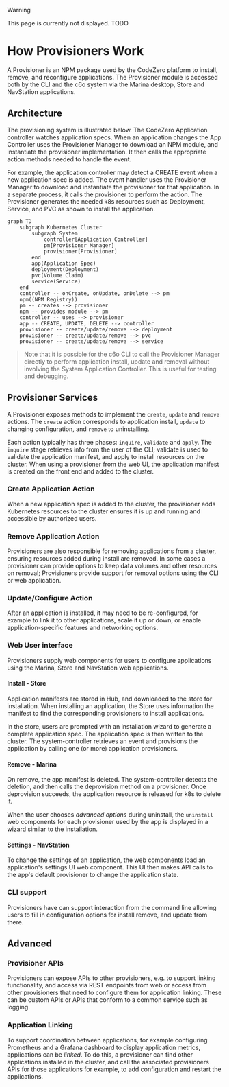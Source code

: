 > [!WARNING]
> This page is currently not displayed. TODO

# How Provisioners Work

A Provisioner is an NPM package used by the CodeZero platform to install, remove, and reconfigure applications. The Provisioner module is accessed both by the  CLI and the c6o system via the Marina desktop, Store and NavStation applications.

## Architecture

The provisioning system is illustrated below. The CodeZero Application controller watches application specs. When an application changes the App Controller uses the Provisioner Manager to download an NPM module, and instantiate the provisioner implementation. It then calls the appropriate action methods needed to handle the event.

For example, the application controller may detect a CREATE event when a new application spec is added. The event handler uses the Provisioner Manager to download and instantiate the provisioner for that application. In a separate process, it calls the provisioner to perform the action. The Provisioner generates the needed k8s resources such as Deployment, Service, and PVC as shown to install the application.

```mermaid
graph TD
	subgraph Kubernetes Cluster
		subgraph System
			controller[Application Controller]
			pm[Provisioner Manager]
			provisioner[Provisioner]
		end
		app(Application Spec)
		deployment(Deployment)
		pvc(Volume Claim)
		service(Service)
	end
    controller -- onCreate, onUpdate, onDelete --> pm
	npm((NPM Registry))
	pm -- creates --> provisioner
	npm -- provides module --> pm
	controller -- uses --> provisioner
	app -- CREATE, UPDATE, DELETE --> controller
	provisioner -- create/update/remove --> deployment
	provisioner -- create/update/remove --> pvc
	provisioner -- create/update/remove --> service

```

> Note that it is possible for the c6o CLI to call the Provisioner Manager directly to perform application install, update and removal without involving the System Application Controller. This is useful for testing and debugging.

## Provisioner Services

A Provisioner exposes methods to implement the `create`, `update` and `remove` actions. The `create` action corresponds to application install, `update` to changing configuration, and `remove` to uninstalling.

Each action typically has three phases: `inquire`, `validate` and `apply`. The `inquire` stage retrieves info from the user of the CLI; validate is used to validate the application manifest, and apply to install resources on the cluster. When using a provisioner from the web UI, the application manifest is created on the front end and added to the cluster.

### Create Application Action

When a new application spec is added to the cluster, the provisioner adds Kubernetes resources to the cluster ensures it is up and running and accessible by authorized users.

### Remove Application Action

Provisioners are also responsible for removing applications from a cluster, ensuring resources added during install are removed. In some cases a provisioner can provide options to keep data volumes and other resources on removal; Provisioners provide support for removal options using the CLI or web application.

### Update/Configure Action

After an application is installed, it may need to be re-configured, for example to link it to other applications, scale it up or down, or enable application-specific features and networking options.

### Web User interface

Provisioners supply web components for users to configure applications using the Marina, Store and NavStation web applications.

#### Install - Store

Application manifests are stored in Hub, and downloaded to the store for installation. When installing an application, the Store uses information the manifest to find the corresponding provisioners to install applications.

In the store, users are prompted with an installation wizard to generate a complete application spec. The application spec is then written to the cluster. The system-controller retrieves an event and provisions the application by calling one (or more) application provisioners.

#### Remove - Marina

On remove, the app manifest is deleted. The system-controller detects the deletion, and then calls the deprovision method on a provisioner. Once deprovision succeeds, the application resource is released for k8s to delete it.

When the user chooses *advanced options* during uninstall, the `uninstall` web components for each provisioner used by the app is displayed in a wizard similar to the installation.

#### Settings - NavStation

To change the settings of an application, the web components load an application's settings UI web component. This UI then makes API calls to the app's default provisioner to change the application state.

### CLI support

Provisioners have can support interaction from the command line allowing users to fill in configuration options for install remove, and update from there.

## Advanced

### Provisioner APIs

Provisioners can expose APIs to other provisioners, e.g. to support linking functionality, and access via REST endpoints from web or access from other provisioners that need to configure them for application linking. These can be custom APIs or APIs that conform to a common service such as logging.

### Application Linking

To support coordination between applications, for example configuring Prometheus and a Grafana dashboard to display application metrics, applications can be *linked*. To do this, a provisioner can find other applications installed in the cluster, and call the associated provisioners APIs for those applications for example, to add configuration and restart the applications.
